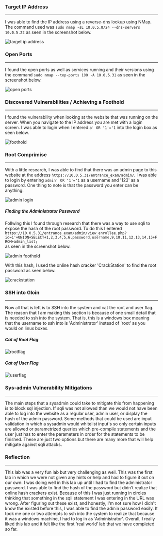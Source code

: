 ### Target IP Address 
-------
I was able to find the IP address using a reverse-dns lookup using NMap. The command used was `sudo nmap -sL 10.0.5.0/24 --dns-servers 10.0.5.22` as seen in the screenshot below. 

![target ip address](https://user-images.githubusercontent.com/78443183/163453104-a407a61a-df45-450b-9352-6f76f01488de.PNG)

### Open Ports
-------
I found the open ports as well as services running and their versions using the command `sudo nmap --top-ports 100 -A 10.0.5.31` as seen in the screenshot below.

![open ports](https://user-images.githubusercontent.com/78443183/163453120-ba8882a4-932b-4170-b428-2251a052a5ad.PNG)

### Discovered Vulnerablilties / Achieving a Foothold
------
I found the vulnerability when looking at the website that was running on the server. When you navigate to the IP address you are met with a login screen. I was able to login when I entered `a' OR '1'='1` into the login box as seen below.    

![foothold](https://user-images.githubusercontent.com/78443183/163469159-75314d3a-7521-48dd-a59b-bd5266ac4066.PNG)


### Root Comprimise
-------
With a little research, I was able to find that there was an admin page to this website at the address `https://10.0.5.31/entrance_exam/admin/`. I was able to login by entering `admin' OR '1'='1` as a username and '123' as a password. One thing to note is that the password you enter can be anything.   

![admin login](https://user-images.githubusercontent.com/78443183/163469045-d16b5b3c-679a-4d5c-8af8-57a8588a2f39.PNG)

##### Finding the Administrator Password
Follwing this I found through research that there was a way to use sqli to expose the hash of the root password. To do this I entered ` https://10.0.5.31/entrance_exam/admin/view_enrollee.php?id=1'+UNION+SELECT+1,2,3,4,5,6,password,username,9,10,11,12,13,14,15+FROM+admin_list;`   
as seen in the screenshot below.   

![admin foothold](https://user-images.githubusercontent.com/78443183/163469101-7e60ebbc-db8c-483c-88a8-51e8ae88fad0.PNG)

With this hash, I used the online hash cracker 'CrackStation' to find the root password as seen below.   

![crackstation](https://user-images.githubusercontent.com/78443183/163469547-d6a6250c-8a69-4faa-91ff-6dd4776f8f7f.PNG)

### SSH into Gloin
------
Now all that is left is to SSH into the system and cat the root and user flag. The reason that I am making this section is because of one small detail that is needed to ssh into the system. That is, this is a windows box meaning that the username to ssh into is 'Administrator' instead of 'root' as you would on linux boxes. 

##### Cat of Root Flag
![rootflag](https://user-images.githubusercontent.com/78443183/163468995-90eeaa06-0c0b-457c-b94c-fbd93bfa9c3c.PNG)

##### Cat of User Flag
![userflag](https://user-images.githubusercontent.com/78443183/163469013-eb357570-df5c-4f75-97db-f1b6b2c90b88.PNG)

### Sys-admin Vulnerability Mitigations
------
The main steps that a sysadmin could take to mitigate this from happening is to block sql injection. If sqli was not allowed than we would not have been able to log into the website as a regular user, admin user, or display the hash of the admin password. Some methods that could be used are input validation in which a sysadmin would whitelist input's so only certain inputs are allowed or parametrized queries which pre-compile statements and the user just has to enter the parameters in order for the statements to be finished. These are just two options but there are many more that will help mitigate against sqli attacks.

### Reflection
------
This lab was a very fun lab but very challenging as well. This was the first lab in which we were not given any hints or help and had to figure it out on our own. I was doing well in this lab up until I had to find the administrator password. I was able to find the hash of the password but didn't realize that online hash crackers exist. Because of this I was just running in circles thinking that something in the sqli statement I was entering in the URL was wrong. After figuring out these exist, and honestly, I'm not sure how I didn't know the existed before this, I was able to find the admin password easily. It took me one or two attempts to ssh into the system to realize that because it was a windows machine, I had to log in as 'Administrator'. Overall, I really liked this lab and it felt like the first 'real world' lab that we have completed so far. 

